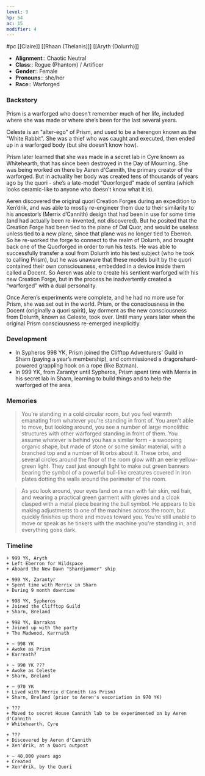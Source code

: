 ```yaml
---
level: 9
hp: 54
ac: 15
modifier: 4
---
```

#pc [[Claire]] [[Rhaan (Thelanis)]] [[Aryth (Dolurrh)]]

* **Alignment**:: Chaotic Neutral
* **Class**:: Rogue (Phantom) / Artificer
* **Gender**:: Female
* **Pronouns**:: she/her
* **Race**:: Warforged

### Backstory

Prism is a warforged who doesn’t remember much of her life, included where she was made or where she’s been for the last several years.

Celeste is an "alter-ego" of Prism, and used to be a herengon known as the "White Rabbit". She was a thief who was caught and executed, then ended up in a warforged body (but she doesn’t know how).

Prism later learned that she was made in a secret lab in Cyre known as Whitehearth, that has since been destroyed in the Day of Mourning. She was being worked on there by Aaren d'Cannith, the primary creator of the warforged. But in actuality her body was created tens of thousands of years ago by the quori - she’s a late-model “Quorforged” made of sentira (which looks ceramic-like to anyone who doesn’t know what it is).

Aeren discovered the original quori Creation Forges during an expedition to Xen’drik, and was able to mostly re-engineer them due to their similarity to his ancestor’s (Merrix d’Cannith) design that had been in use for some time (and had actually been re-invented, not discovered). But he posited that the Creation Forge had been tied to the plane of Dal Quor, and would be useless unless tied to a new plane, since that plane was no longer tied to Eberron. So he re-worked the forge to connect to the realm of Dolurrh, and brought back one of the Quorforged in order to run his tests. He was able to successfully transfer a soul from Dolurrh into his test subject (who he took to calling Prism), but he was unaware that these models built by the quori contained their own consciousness, embedded in a device inside them called a Docent. So Aeren was able to create his sentient warforged with his new Creation Forge, but in the process he inadvertently created a “warforged” with a dual personality.

Once Aeren’s experiments were complete, and he had no more use for Prism, she was set out in the world. Prism, or the consciousness in the Docent (originally a quori spirit), lay dorment as the new consciousness from Dolurrh, known as Celeste, took over. Until many years later when the original Prism consciousness re-emerged inexplicitly.

### Development

* In Sypheros 998 YK, Prism joined the Clifftop Adventurers’ Guild in Sharn (paying a year’s membership), and commissioned a dragonshard-powered grappling hook on a rope (like Batman).
* In 999 YK, from Zarantyr until Sypheros, Prism spent time with Merrix in his secret lab in Sharn, learning to build things and to help the warforged of the area.

### Memories

> You're standing in a cold circular room, but you feel warmth emanating from whatever you're standing in front of. You aren't able to move, but looking around, you see a number of large monolithic structures with other warforged standing in front of them. You assume whatever is behind you has a similar form - a swooping organic shape, but made of stone or some similar material, with a branched top and a number of lit orbs about it. These orbs, and several circles around the floor of the room glow with an eerie yellow-green light. They cast just enough light to make out green banners bearing the symbol of a powerful bull-like creatures covered in iron plates dotting the walls around the perimeter of the room.

> As you look around, your eyes land on a man with fair skin, red hair, and wearing a practical green garment with gloves and a cloak clasped with a metal piece bearing the bull symbol. He appears to be making adjustments to one of the machines across the room, but quickly finishes up there and moves toward you. You're still unable to move or speak as he tinkers with the machine you're standing in, and everything goes dark.

### Timeline

```timeline
+ 999 YK, Aryth
+ Left Eberron for Wildspace
+ Aboard the New Dawn "Shardjammer" ship

+ 999 YK, Zarantyr
+ Spent time with Merrix in Sharn
+ During 9 month downtime

+ 998 YK, Sypheros
+ Joined the Clifftop Guild
+ Sharn, Breland

+ 998 YK, Barrakas
+ Joined up with the party
+ The Madwood, Karrnath

+ ~ 998 YK
+ Awoke as Prism
+ Karrnath?

+ ~ 990 YK ???
+ Awoke as Celeste
+ Sharn, Breland

+ ~ 970 YK
+ Lived with Merrix d'Cannith (as Prism)
+ Sharn, Breland (prior to Aeren's excoriation in 970 YK)

+ ???
+ Moved to secret House Cannith lab to be experimented on by Aeren d'Cannith
+ Whitehearth, Cyre

+ ???
+ Discovered by Aeren d'Cannith
+ Xen'drik, at a Quori outpost

+ ~ 40,000 years ago
+ Created
+ Xen'drik, by the Quori
```